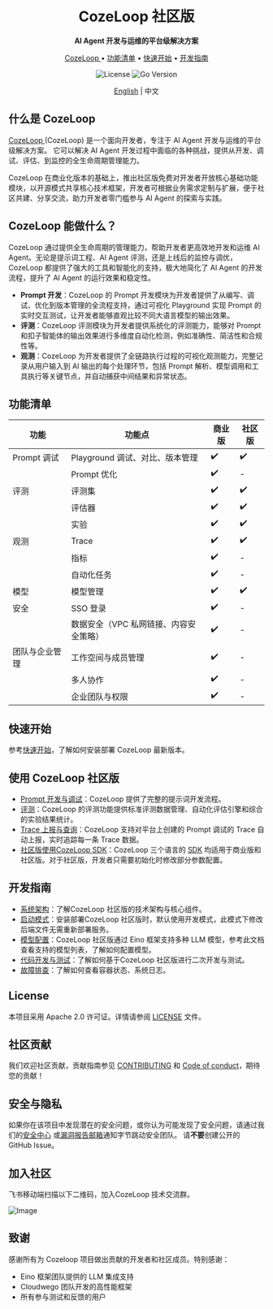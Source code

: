 <div align="center">
<h1>CozeLoop 社区版</h1>
<p><strong> AI Agent 开发与运维的平台级解决方案</strong></p>
<p>
  <a href="#CozeLoop 能做什么？">CozeLoop </a> •
  <a href="#功能清单">功能清单</a> •
  <a href="#快速开始">快速开始</a> •
  <a href="#开发指南">开发指南</a>
</p>
<p>
  <img alt="License" src="https://img.shields.io/badge/license-apache2.0-blue.svg">
  <img alt="Go Version" src="https://img.shields.io/badge/go-%3E%3D%201.23.4-blue">
</p>

[English](README.md) | 中文

</div>

## 什么是 CozeLoop 

[CozeLoop ](https://www.coze.cn/loop) (CozeLoop) 是一个面向开发者，专注于 AI Agent 开发与运维的平台级解决方案。 它可以解决 AI Agent 开发过程中面临的各种挑战，提供从开发、调试、评估、到监控的全生命周期管理能力。

CozeLoop 在商业化版本的基础上，推出社区版免费对开发者开放核心基础功能模块，以开源模式共享核心技术框架，开发者可根据业务需求定制与扩展，便于社区共建、分享交流，助力开发者零门槛参与 AI Agent 的探索与实践。

## CozeLoop 能做什么？
CozeLoop 通过提供全生命周期的管理能力，帮助开发者更高效地开发和运维 AI Agent。无论是提示词工程、AI Agent 评测，还是上线后的监控与调优，CozeLoop 都提供了强大的工具和智能化的支持，极大地简化了 AI Agent 的开发流程，提升了 AI Agent 的运行效果和稳定性。

* **Prompt 开发**：CozeLoop 的 Prompt 开发模块为开发者提供了从编写、调试、优化到版本管理的全流程支持，通过可视化 Playground 实现 Prompt 的实时交互测试，让开发者能够直观比较不同大语言模型的输出效果。
* **评测**：CozeLoop 评测模块为开发者提供系统化的评测能力，能够对 Prompt 和扣子智能体的输出效果进行多维度自动化检测，例如准确性、简洁性和合规性等。
* **观测**：CozeLoop 为开发者提供了全链路执行过程的可视化观测能力，完整记录从用户输入到 AI 输出的每个处理环节，包括 Prompt 解析、模型调用和工具执行等关键节点，并自动捕获中间结果和异常状态。

## 功能清单
| **功能** | **功能点** | **商业版** | **社区版** |
| --- | --- | --- | --- |
| Prompt 调试 | Playground 调试、对比、版本管理 | ✔️ | ✔️ |
|  | Prompt 优化 | ✔️ | - |
| 评测 | 评测集 | ✔️ | ✔️ |
|  | 评估器 | ✔️ | ✔️ |
|  | 实验 | ✔️ | ✔️ |
| 观测 | Trace | ✔️ | ✔️ |
|  | 指标 | ✔️ | - |
|  | 自动化任务 | ✔️ | - |
| 模型 | 模型管理 | ✔️ | ✔️ |
| 安全 | SSO 登录 | ✔️ | - |
|  | 数据安全（VPC 私网链接、内容安全策略） | ✔️ | - |
| 团队与企业管理 | 工作空间与成员管理 | ✔️ | - |
|  | 多人协作 | ✔️ | - |
|  | 企业团队与权限 | ✔️ | - |
## 快速开始
参考[快速开始](2.-快速开始)，了解如何安装部署 CozeLoop 最新版本。
## 使用 CozeLoop 社区版

* [Prompt 开发与调试](https://loop.coze.cn/open/docs/cozeloop/create-prompt)：CozeLoop 提供了完整的提示词开发流程。
* [评测](https://loop.coze.cn/open/docs/cozeloop/create-prompt)：CozeLoop 的评测功能提供标准评测数据管理、自动化评估引擎和综合的实验结果统计。
* [Trace 上报与查询](https://loop.coze.cn/open/docs/cozeloop/trace-integrate)：CozeLoop 支持对平台上创建的 Prompt 调试的 Trace 自动上报，实时追踪每一条 Trace 数据。
* [社区版使用CozeLoop  SDK](8.-社区版使用扣子罗盘-SDK)：CozeLoop 三个语言的 [SDK](https://loop.coze.cn/open/docs/cozeloop/sdk) 均适用于商业版和社区版。对于社区版，开发者只需要初始化时修改部分参数配置。

## 开发指南

* [系统架构](3.-系统架构)：了解CozeLoop 社区版的技术架构与核心组件。
* [启动模式](4.-服务启动模式)：安装部署CozeLoop 社区版时，默认使用开发模式，此模式下修改后端文件无需重新部署服务。
* [模型配置](5.-模型配置)：CozeLoop 社区版通过 Eino 框架支持多种 LLM 模型，参考此文档查看支持的模型列表，了解如何配置模型。
* [代码开发与测试](6.-代码开发与测试)：了解如何基于CozeLoop 社区版进行二次开发与测试。
* [故障排查](7.-故障排查)：了解如何查看容器状态、系统日志。

## License
本项目采用 Apache 2.0 许可证。详情请参阅 [LICENSE](https://code.byted.org/flowdevops/cozeloop/blob/feat/release/LICENSE) 文件。
## 社区贡献
我们欢迎社区贡献，贡献指南参见 [CONTRIBUTING](https://code.byted.org/flowdevops/cozeloop/blob/feat/release/CONTRIBUTING.md) 和 [Code of conduct](https://code.byted.org/flowdevops/cozeloop/tree/feat/release/CODE_OF_CONDUCT.md)，期待您的贡献！
## 安全与隐私
如果你在该项目中发现潜在的安全问题，或你认为可能发现了安全问题，请通过我们的[安全中心](https://security.bytedance.com/src) 或[漏洞报告邮箱](https://code.byted.org/flowdevops/cozeloop/blob/feat/release/sec@bytedance.com)通知字节跳动安全团队。
请**不要**创建公开的 GitHub Issue。
## 加入社区
飞书移动端扫描以下二维码，加入CozeLoop 技术交流群。

![Image](https://p9-arcosite.byteimg.com/tos-cn-i-goo7wpa0wc/d67b3c814a4742a58b127ed311eb84af~tplv-goo7wpa0wc-image.image)


## 致谢
感谢所有为 Cozeloop 项目做出贡献的开发者和社区成员。特别感谢：

* Eino 框架团队提供的 LLM 集成支持
* Cloudwego 团队开发的高性能框架
* 所有参与测试和反馈的用户

